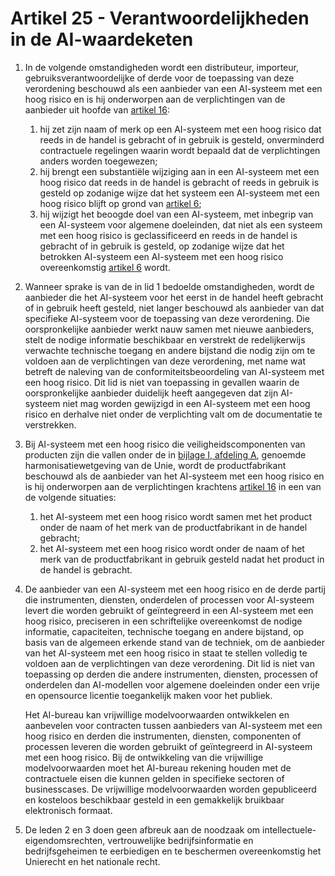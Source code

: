 # Artikel 25 - Verantwoordelijkheden in de AI-waardeketen

1. In de volgende omstandigheden wordt een distributeur, importeur, gebruiksverantwoordelijke of derde voor de toepassing van deze verordening beschouwd als een aanbieder van een AI-systeem met een hoog risico en is hij onderworpen aan de verplichtingen van de aanbieder uit hoofde van [artikel 16](16.md):

   1. hij zet zijn naam of merk op een AI-systeem met een hoog risico dat reeds in de handel is gebracht of in gebruik is gesteld, onverminderd contractuele regelingen waarin wordt bepaald dat de verplichtingen anders worden toegewezen;
   2. hij brengt een substantiële wijziging aan in een AI-systeem met een hoog risico dat reeds in de handel is gebracht of reeds in gebruik is gesteld op zodanige wijze dat het systeem een AI-systeem met een hoog risico blijft op grond van [artikel 6](../afdeling-1/a6.md);
   3. hij wijzigt het beoogde doel van een AI-systeem, met inbegrip van een AI-systeem voor algemene doeleinden, dat niet als een systeem met een hoog risico is geclassificeerd en reeds in de handel is gebracht of in gebruik is gesteld, op zodanige wijze dat het betrokken AI-systeem een AI-systeem met een hoog risico overeenkomstig [artikel 6](../afdeling-1/a6.md) wordt.

2. Wanneer sprake is van de in lid 1 bedoelde omstandigheden, wordt de aanbieder die het AI-systeem voor het eerst in de handel heeft gebracht of in gebruik heeft gesteld, niet langer beschouwd als aanbieder van dat specifieke AI-systeem voor de toepassing van deze verordening. Die oorspronkelijke aanbieder werkt nauw samen met nieuwe aanbieders, stelt de nodige informatie beschikbaar en verstrekt de redelijkerwijs verwachte technische toegang en andere bijstand die nodig zijn om te voldoen aan de verplichtingen van deze verordening, met name wat betreft de naleving van de conformiteitsbeoordeling van AI-systeem met een hoog risico. Dit lid is niet van toepassing in gevallen waarin de oorspronkelijke aanbieder duidelijk heeft aangegeven dat zijn AI-systeem niet mag worden gewijzigd in een AI-systeem met een hoog risico en derhalve niet onder de verplichting valt om de documentatie te verstrekken.

3. Bij AI-systeem met een hoog risico die veiligheidscomponenten van producten zijn die vallen onder de in [bijlage I, afdeling A](../../../bijlagen/b1.md#afdeling-a--lijst-van-harmonisatiewetgeving-van-de-unie-op-basis-van-het-nieuwe-wetgevingskader), genoemde harmonisatiewetgeving van de Unie, wordt de productfabrikant beschouwd als de aanbieder van het AI-systeem met een hoog risico en is hij onderworpen aan de verplichtingen krachtens [artikel 16](a16.md) in een van de volgende situaties:

   1. het AI-systeem met een hoog risico wordt samen met het product onder de naam of het merk van de productfabrikant in de handel gebracht;
   2. het AI-systeem met een hoog risico wordt onder de naam of het merk van de productfabrikant in gebruik gesteld nadat het product in de handel is gebracht.

4. De aanbieder van een AI-systeem met een hoog risico en de derde partij die instrumenten, diensten, onderdelen of processen voor AI-systeem levert die worden gebruikt of geïntegreerd in een AI-systeem met een hoog risico, preciseren in een schriftelijke overeenkomst de nodige informatie, capaciteiten, technische toegang en andere bijstand, op basis van de algemeen erkende stand van de techniek, om de aanbieder van het AI-systeem met een hoog risico in staat te stellen volledig te voldoen aan de verplichtingen van deze verordening. Dit lid is niet van toepassing op derden die andere instrumenten, diensten, processen of onderdelen dan AI-modellen voor algemene doeleinden onder een vrije en opensource licentie toegankelijk maken voor het publiek.

      Het AI-bureau kan vrijwillige modelvoorwaarden ontwikkelen en aanbevelen voor contracten tussen aanbieders van AI-systeem met een hoog risico en derden die instrumenten, diensten, componenten of processen leveren die worden gebruikt of geïntegreerd in AI-systeem met een hoog risico. Bij de ontwikkeling van die vrijwillige modelvoorwaarden moet het AI-bureau rekening houden met de contractuele eisen die kunnen gelden in specifieke sectoren of businesscases. De vrijwillige modelvoorwaarden worden gepubliceerd en kosteloos beschikbaar gesteld in een gemakkelijk bruikbaar elektronisch formaat.

5. De leden 2 en 3 doen geen afbreuk aan de noodzaak om intellectuele-eigendomsrechten, vertrouwelijke bedrijfsinformatie en bedrijfsgeheimen te eerbiedigen en te beschermen overeenkomstig het Unierecht en het nationale recht.
